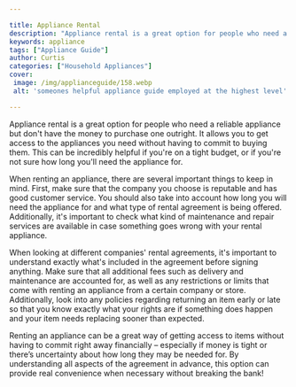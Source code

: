 ```yaml
---

title: Appliance Rental
description: "Appliance rental is a great option for people who need a reliable appliance but don't have the money to purchase one outright. It ...take a moment to check it out "
keywords: appliance
tags: ["Appliance Guide"]
author: Curtis
categories: ["Household Appliances"]
cover: 
 image: /img/applianceguide/158.webp
 alt: 'someones helpful appliance guide employed at the highest level'

---
```


Appliance rental is a great option for people who need a reliable appliance but don't have the money to purchase one outright. It allows you to get access to the appliances you need without having to commit to buying them. This can be incredibly helpful if you're on a tight budget, or if you're not sure how long you'll need the appliance for.

When renting an appliance, there are several important things to keep in mind. First, make sure that the company you choose is reputable and has good customer service. You should also take into account how long you will need the appliance for and what type of rental agreement is being offered. Additionally, it's important to check what kind of maintenance and repair services are available in case something goes wrong with your rental appliance. 

When looking at different companies' rental agreements, it's important to understand exactly what's included in the agreement before signing anything. Make sure that all additional fees such as delivery and maintenance are accounted for, as well as any restrictions or limits that come with renting an appliance from a certain company or store. Additionally, look into any policies regarding returning an item early or late so that you know exactly what your rights are if something does happen and your item needs replacing sooner than expected. 

Renting an appliance can be a great way of getting access to items without having to commit right away financially – especially if money is tight or there’s uncertainty about how long they may be needed for. By understanding all aspects of the agreement in advance, this option can provide real convenience when necessary without breaking the bank!
